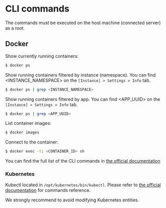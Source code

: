 # CLI commands

The commands must be executed on the host machine (connected server) as a root.

## Docker 

Show currently running containers:
 
```bash
$ docker ps
```

Show running containers filtered by instance (namespace). You can find <INSTANCE_NAMESPACE> on the `[Instance] > Settings > Info` tab. 

```bash
$ docker ps | grep <INSTANCE_NAMESPACE>
```

Show running containers filtered by app. You can find <APP_UUID> on the `[Instance] > Settings > Info` tab.

```bash
$ docker ps | grep <APP_UUID>
```

List container images:

```bash
$ docker images
```

Connect to the container:

```bash
$ docker exec -ti <CONTAINER_ID> sh
```

You can find the full list of the CLI commands in <a href="https://docs.docker.com/engine/reference/commandline/cli/" target="_blank">the official documentation</a>

### Kubernetes

Kubectl located in `/opt/kubernetes/bin/kubectl`. Please refer to <a href="http://kubernetes.io/docs/user-guide/kubectl/kubectl/" target="_blank">the official documentation</a> for commands reference.

We strongly recommend to avoid modifying Kubernetes entities.